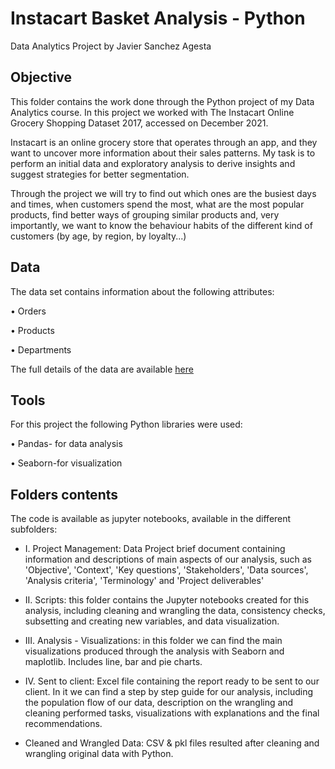 # Instacart Basket Analysis - Python

Data Analytics Project by Javier Sanchez Agesta

## Objective

This folder contains the work done through the Python project of my Data Analytics course. In this project we worked with The Instacart Online Grocery Shopping Dataset 2017, accessed on December 2021.

Instacart is an online grocery store that operates through an app, and they want to uncover more information about their sales patterns. My task is to perform an initial data and exploratory analysis to derive insights and suggest strategies for better segmentation.

Through the project we will try to find out which ones are the busiest days and times, when customers spend the most, what are the most popular products, find better ways of grouping similar products and, very importantly, we want to know the behaviour habits of the different kind of customers (by age, by region, by loyalty...)

## Data

The data set contains information about the following attributes: 

•	Orders

•	Products

•	Departments

The full details of the data are available [here](https://www.instacart.com/datasets/grocery-shopping-2017)

## Tools 

For this project the following Python libraries were used:

•	Pandas- for data analysis

•	Seaborn-for visualization

## Folders contents

The code is available as jupyter notebooks, available in the different subfolders:

- I. Project Management: Data Project brief document containing information and descriptions of main aspects of our analysis, such as 'Objective', 'Context', 'Key questions', 'Stakeholders', 'Data sources', 'Analysis criteria', 'Terminology' and 'Project deliverables'

- II. Scripts: this folder contains the Jupyter notebooks created for this analysis, including cleaning and wrangling the data, consistency checks,  subsetting and creating new variables, and data visualization.

- III. Analysis - Visualizations: in this folder we can find the main visualizations produced through the analysis with Seaborn and maplotlib. Includes line, bar and pie charts. 

- IV. Sent to client: Excel file containing the report ready to be sent to our client. In it we can find a step by step guide for our analysis, including the population flow of our data, description on the wrangling and cleaning performed tasks, visualizations with explanations and the final recommendations.

- Cleaned and Wrangled Data: CSV & pkl files resulted after cleaning and wrangling original data with Python.
 
